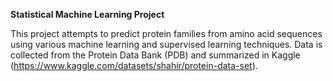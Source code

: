 **Statistical Machine Learning Project** 

This project attempts to predict protein families from amino acid sequences using various machine learning and supervised learning techniques. Data is collected from the Protein Data Bank (PDB) and summarized in 
Kaggle (https://www.kaggle.com/datasets/shahir/protein-data-set).
